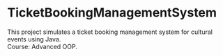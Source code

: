 # TicketBookingManagementSystem
This project simulates a ticket booking management system for cultural events using Java.  
Course: Advanced OOP.

